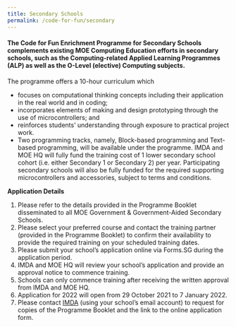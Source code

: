 ```yaml
---
title: Secondary Schools
permalink: /code-for-fun/secondary
---
```


#### The Code for Fun Enrichment Programme for Secondary Schools complements existing MOE Computing Education efforts in secondary schools, such as the Computing-related Applied Learning Programmes (ALP) as well as the O-Level (elective) Computing subjects.

The programme offers a 10-hour curriculum which
* focuses on computational thinking concepts including their application in the real world and in coding;
* incorporates elements of making and design prototyping through the use of microcontrollers; and
* reinforces students’ understanding through exposure to practical project work.
* Two programming tracks, namely, Block-based programming and Text-based programming, will be available under the programme.
IMDA and MOE HQ will fully fund the training cost of 1 lower secondary school cohort (i.e. either Secondary 1 or Secondary 2) per year. Participating secondary schools will also be fully funded for the required supporting microcontrollers and accessories, subject to terms and conditions.


**Application Details**


1. Please refer to the details provided in the Programme Booklet disseminated to all MOE Government & Government-Aided Secondary Schools.
2. Please select your preferred course and contact the training partner (provided in the Programme Booklet) to confirm their availability to provide the required training on your scheduled training dates.
3. Please submit your school’s application online via Forms.SG during the application period.
4. IMDA and MOE HQ will review your school’s application and provide an approval notice to commence training.
5. Schools can only commence training after receiving the written approval from IMDA and MOE HQ.
6. Application for 2022 will open from 29 October 2021 to 7 January 2022.
7. Please contact [IMDA](mailto:bettina_tan_from.tp@imda.gov.sg,sing_yuan_tan_from.tp@imda.gov.sg,imda_codesg@imda.gov.sg) (using your school’s email account) to request for copies of the Programme Booklet and the link to the online application form.